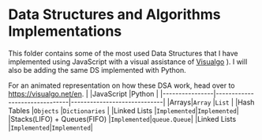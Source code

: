 # Data Structures and Algorithms Implementations

This folder contains some of the most used Data Structures that I have implemented using JavaScript with a visual assistance of [Visualgo](https://visualgo.net/en)
). I will also be adding the same DS implemented with Python.

For an animated representation on how these DSA work, head over to https://visualgo.net/en. 
|                |JavaScript                          |Python                         |
|----------------|-------------------------------|-----------------------------|
|Arrays|`Array`            |`List`          |
|Hash Tables          |`Objects`            |`Dictionaries`           |
|Linked Lists          |`Implemented`|`Implemented`|
|Stacks(LIFO) + Queues(FIFO)         |`Implemented`|`queue.Queue`|
|Linked Lists          |`Implemented`|`Implemented`|
